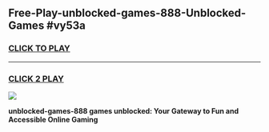
## Free-Play-unblocked-games-888-Unblocked-Games #vy53a
<h3>
<a href="https://news.freeplayer.one?title=unblocked-games-888&ref=8M">CLICK TO PLAY</a></h3>
<hr>

<h3>
<a href="https://news.freeplayer.one?title=unblocked-games-888&ref=8M">CLICK 2 PLAY</a>
  
</h3>

<a href="https://news.freeplayer.one?title=unblocked-games-888&ref=8M"><img src="https://clearcache.store/games.png"></a>


**unblocked-games-888 games unblocked: Your Gateway to Fun and Accessible Online Gaming**
